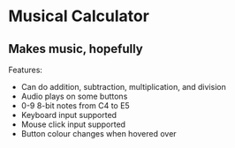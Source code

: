# Musical Calculator
Makes music, hopefully
---
Features:
- Can do addition, subtraction, multiplication, and division
- Audio plays on some buttons
- 0-9 8-bit notes from C4 to E5
- Keyboard input supported
- Mouse click input supported
- Button colour changes when hovered over
